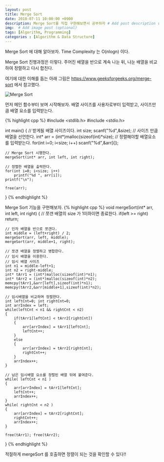 ```yaml
---
layout: post
title: Merge Sort
date: 2018-07-11 10:00:00 +0900
description: Merge Sort를 직접 구현해보면서 공부하자 # Add post description (optional)
img:  # Add image post (optional)
tags: [Algorithm, Programming]
categories : [Algorithm & Data Structure]
---
```


Merge Sort 에 대해 알아보자.
Time Complexity 는 O(nlogn) 이다.

Merge Sort 진행과정은 이렇다. 주어진 배열을 반으로 계속 나눈 뒤, 나눈 배열을 비교하여 정렬하고 다시
합친다.

여기에 대한 이해를 돕는 아래 그림은 https://www.geeksforgeeks.org/merge-sort 에서 참고했다.

![Merge Sort]({{"https://www.geeksforgeeks.org/wp-content/uploads/Merge-Sort-Tutorial.png"}})

먼저 메인 함수부터 보며 시작해보자.
배열 사이즈를 사용자로부터 입력받고, 사이즈만큼 배열 요소를 입력받는다.

{% highlight cpp %}
#include <stdlib.h>
#include <stdio.h>

int main()
{
    // 받게될 배열 사이즈이다.
    int size; scanf("%d",&size);
    // 사이즈 만큼 배열을 선언한다.
    int* arr = (int*)malloc(sizeof(int)*size);
    // 정렬해야할 배열요소를 입력받는다.
    for(int i=0; i<size; i++)
        scanf("%d",&arr[i]);
    
    // Merge Sort 시행한다.
    mergeSort(int* arr, int left, int right);

    // 정렬한 배열을 출력한다.
    for(int i=0; i<size; i++)
        printf("%d ", arr[i]);
    printf("\n");

    free(arr);
}
{% endhighlight %}

Merge Sort 기능을 구현해보자.
{% highlight cpp %}
void mergeSort(int* arr, int left, int right)
{
    // 쪼갠 배열의 size 가 1이하이면 종료한다.
    if(left >= right) return;

    // 인자 배열을 반으로 쪼갠다.
    int middle = (left+right) / 2;
    mergeSort(arr, left, middle);
    mergeSort(arr, middle+1, right);

    // 쪼갠 배열을 정렬하고 병합한다.
    // 임시 배열을 이용한다.
    // 임시 배열 사이즈
    int n1 = middle-left+1;
    int n2 = right-middle;
    int* tArr1 = (int*)malloc(sizeof(int)*n1); 
    int* tArr2 = (int*)malloc(sizeof(int)*n2);
    memcpy(tArr1,&arr[left],sizeof(int)*n1);
    memcpy(tArr2,&arr[middle+1],sizeof(int)*n2);

    // 임시배열을 비교하며 정렬한다.
    int leftCnt=0; int rightCnt=0;
    int arrIndex = left;
    while(leftCnt < n1 && rightCnt < n2)
    {
        if(tArr1[leftCnt] < tArr2[rightCnt])
        {
            arr[arrIndex] = tArr1[leftCnt];
            leftCnt++;
        }
        else
        {
            arr[arrIndex] = tArr2[rightCnt];
            rightCnt++;
        }
        arrIndex++;
    }

    // 남은 임시배열 요소를 정렬된 배열 뒤에 붙여준다.
    while( leftCnt < n1 )
    {
        arr[arrIndex] = tArr1[leftCnt];
        leftCnt++;
        arrIndex++;
    }
    while( rightCnt < n2 )
    {
        arr[arrIndex] = tArr2[rightCnt];
        rightCnt++;
        arrIndex++;
    }

    free(tArr1); free(tArr2);

}
{% endhighlight %}


적절하게 mergeSort 를 호출하면 정렬이 되는 것을 확인할 수 있다!!